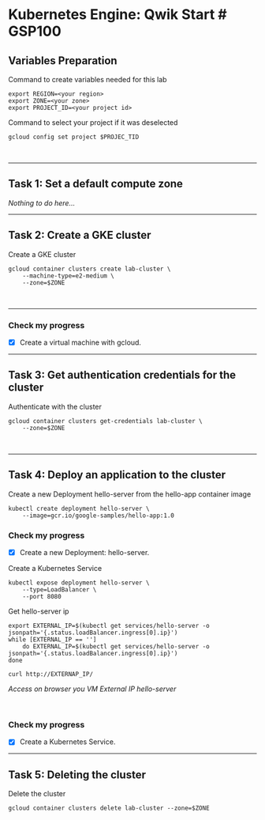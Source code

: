 # **Kubernetes Engine: Qwik Start # GSP100**

## **Variables Preparation**

Command to create variables needed for this lab

    export REGION=<your region>
    export ZONE=<your zone>
    export PROJECT_ID=<your project id>

Command to select your project if it was deselected

    gcloud config set project $PROJEC_TID

<br>

---

## **Task 1: Set a default compute zone**

_Nothing to do here..._
<br>

---

## **Task 2: Create a GKE cluster**

Create a GKE cluster

    gcloud container clusters create lab-cluster \
        --machine-type=e2-medium \
        --zone=$ZONE

<br>

---

### **Check my progress**

- [x] Create a virtual machine with gcloud.

---

## **Task 3: Get authentication credentials for the cluster**

Authenticate with the cluster

    gcloud container clusters get-credentials lab-cluster \
        --zone=$ZONE

<br>

---

## **Task 4: Deploy an application to the cluster**

Create a new Deployment hello-server from the hello-app container image

    kubectl create deployment hello-server \
        --image=gcr.io/google-samples/hello-app:1.0

### **Check my progress**

- [x] Create a new Deployment: hello-server.

Create a Kubernetes Service

    kubectl expose deployment hello-server \
        --type=LoadBalancer \
        --port 8080

Get hello-server ip

    export EXTERNAL_IP=$(kubectl get services/hello-server -o jsonpath='{.status.loadBalancer.ingress[0].ip}')
    while [EXTERNAL_IP == '']
        do EXTERNAL_IP=$(kubectl get services/hello-server -o jsonpath='{.status.loadBalancer.ingress[0].ip}')
    done

    curl http://EXTERNAP_IP/

_Access on browser you VM External IP hello-server_

<br>

### **Check my progress**

- [x] Create a Kubernetes Service.

---

## **Task 5: Deleting the cluster**

Delete the cluster

    gcloud container clusters delete lab-cluster --zone=$ZONE
